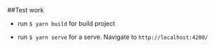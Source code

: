 ##Test work
- run `$ yarn build` for build project

- run `$ yarn serve` for a serve. Navigate to `http://localhost:4200/`

